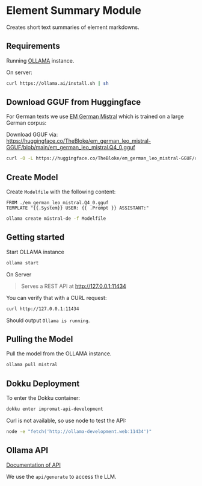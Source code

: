 # Element Summary Module

Creates short text summaries of element markdowns.

## Requirements

Running [OLLAMA](https://github.com/jmorganca/ollama) instance.

On server:

```bash
curl https://ollama.ai/install.sh | sh
```

## Download GGUF from Huggingface

For German texts we use [EM German Mistral](https://huggingface.co/jphme/em_german_mistral_v01#prompt-format) which is trained on a large German corpus:

Download GGUF via: https://huggingface.co/TheBloke/em_german_leo_mistral-GGUF/blob/main/em_german_leo_mistral.Q4_0.gguf

```sh
curl -O -L https://huggingface.co/TheBloke/em_german_leo_mistral-GGUF/resolve/main/em_german_leo_mistral.Q4_0.gguf
```

## Create Model

Create `Modelfile` with the following content:

```
FROM ./em_german_leo_mistral.Q4_0.gguf
TEMPLATE "{{.System}} USER: {{ .Prompt }} ASSISTANT:"
```

```sh
ollama create mistral-de -f Modelfile
```

## Getting started

Start OLLAMA instance

```bash
ollama start
```

On Server

> Serves a REST API at http://127.0.0.1:11434

You can verify that with a CURL request:

```bash
curl http://127.0.0.1:11434
```

Should output `Ollama is running`.

## Pulling the Model

Pull the model from the OLLAMA instance.

```bash
ollama pull mistral
```

## Dokku Deployment

To enter the Dokku container:

```sh
dokku enter impromat-api-development
```

Curl is not available, so use node to test the API:

```sh
node -e "fetch('http://ollama-development.web:11434')"
```

## Ollama API

[Documentation of API](https://github.com/jmorganca/ollama/blob/main/docs/api.md)

We use the `api/generate` to access the LLM.
